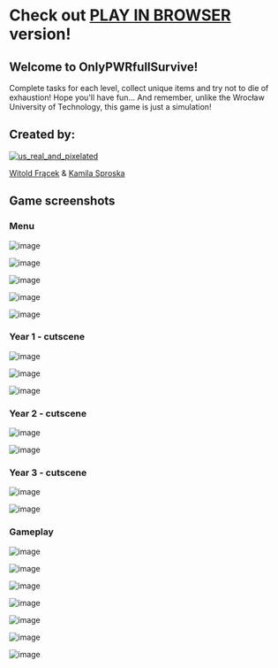 # Check out [PLAY IN BROWSER](https://ksproska.itch.io/onlypwrfullsurvive) version!

## Welcome to **OnlyPWRfullSurvive**!
Complete tasks for each level, collect unique items and try not to die of exhaustion! Hope you'll have fun...  And remember, unlike the Wrocław University of Technology, this game is just a simulation!

## Created by:

[![us_real_and_pixelated](https://user-images.githubusercontent.com/61067969/173668996-a1c3b2e5-9125-42df-94e2-963a454ee508.jpg)](https://www.youtube.com/watch?v=dQw4w9WgXcQ)


[Witold Frącek](https://github.com/WitoldFracek) & [Kamila Sproska](https://github.com/ksproska)

## Game screenshots
### Menu
 
![image](https://user-images.githubusercontent.com/61067969/173574871-ac1281f6-da5c-4c27-87a7-fd5bab3bd0e7.png)

![image](https://user-images.githubusercontent.com/61067969/173574934-8ce6ddd8-3e50-4c52-96b6-18d04391ff6c.png)

![image](https://user-images.githubusercontent.com/61067969/173574983-9f689a70-642b-4aee-b980-491c434614a0.png)

![image](https://user-images.githubusercontent.com/61067969/173575036-c63fdb49-5802-44a5-9829-0fe905531ce6.png)

![image](https://user-images.githubusercontent.com/61067969/173575066-d4dc7d57-8c6e-4775-8bdb-ef4f107a547b.png)

### Year 1 - cutscene
![image](https://user-images.githubusercontent.com/61067969/173575198-277d8910-4456-4c4d-9c7c-88777ade9416.png)

![image](https://user-images.githubusercontent.com/61067969/173575223-af12df6e-0f00-4e0a-bcdd-33285b0e5c77.png)

![image](https://user-images.githubusercontent.com/61067969/173575265-bfb8ff04-7474-497f-9323-cdbbea62cd7c.png)

### Year 2 - cutscene
![image](https://user-images.githubusercontent.com/61067969/173576030-a84ffaf7-eed8-4d16-81bb-032876042cd8.png)

![image](https://user-images.githubusercontent.com/61067969/173576056-2409d68b-b8af-494e-a2b4-669c50fe1f36.png)

### Year 3 - cutscene
![image](https://user-images.githubusercontent.com/61067969/173576113-f9920e87-7e97-46b2-b37d-c0bd19c81b60.png)

![image](https://user-images.githubusercontent.com/61067969/173576179-86546457-a346-4ab7-a23d-a7ab286e1306.png)

### Gameplay
![image](https://user-images.githubusercontent.com/61067969/173575371-992ffd61-2182-4d80-b165-cf4c1461b2da.png)

![image](https://user-images.githubusercontent.com/61067969/173575469-63f7411f-0ebb-46f4-9e16-4b344dd26701.png)

![image](https://user-images.githubusercontent.com/61067969/173575531-a2a14d14-bc2a-44c8-bc8f-3fb80d2ee6a3.png)

![image](https://user-images.githubusercontent.com/61067969/173575640-19bb1009-636c-4ed2-9dd0-5eec82476010.png)

![image](https://user-images.githubusercontent.com/61067969/173575702-e078f030-9527-4591-9f95-6564c2213d19.png)

![image](https://user-images.githubusercontent.com/61067969/173575829-beb37bbe-c634-46c5-88dc-79776c61bd95.png)

![image](https://user-images.githubusercontent.com/61067969/173575998-427b4dbf-b065-49f8-a860-1cabd99f8cd9.png)

